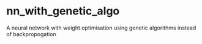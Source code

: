# nn_with_genetic_algo
A neural network with weight optimisation using genetic algorithms instead of backpropogation
